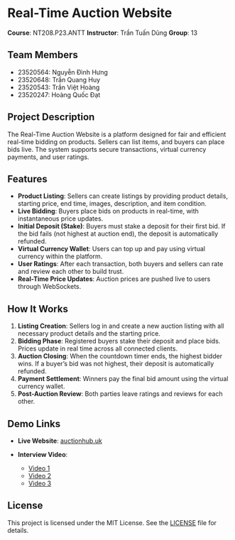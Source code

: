 # Real-Time Auction Website

**Course**: NT208.P23.ANTT
**Instructor**: Trần Tuấn Dũng
**Group**: 13

## Team Members

* 23520564: Nguyễn Đình Hưng
* 23520648: Trần Quang Huy
* 23520543: Trần Việt Hoàng
* 23520247: Hoàng Quốc Đạt

## Project Description

The Real-Time Auction Website is a platform designed for fair and efficient real-time bidding on products. Sellers can list items, and buyers can place bids live. The system supports secure transactions, virtual currency payments, and user ratings.

## Features

* **Product Listing**: Sellers can create listings by providing product details, starting price, end time, images, description, and item condition.
* **Live Bidding**: Buyers place bids on products in real-time, with instantaneous price updates.
* **Initial Deposit (Stake)**: Buyers must stake a deposit for their first bid. If the bid fails (not highest at auction end), the deposit is automatically refunded.
* **Virtual Currency Wallet**: Users can top up and pay using virtual currency within the platform.
* **User Ratings**: After each transaction, both buyers and sellers can rate and review each other to build trust.
* **Real-Time Price Updates**: Auction prices are pushed live to users through WebSockets.

## How It Works

1. **Listing Creation**: Sellers log in and create a new auction listing with all necessary product details and the starting price.
2. **Bidding Phase**: Registered buyers stake their deposit and place bids. Prices update in real time across all connected clients.
3. **Auction Closing**: When the countdown timer ends, the highest bidder wins. If a buyer’s bid was not highest, their deposit is automatically refunded.
4. **Payment Settlement**: Winners pay the final bid amount using the virtual currency wallet.
5. **Post-Auction Review**: Both parties leave ratings and reviews for each other.

## Demo Links

* **Live Website**: [auctionhub.uk](https://www.auctionhub.uk/)
* **Interview Video**:

  * [Video 1](https://vt.tiktok.com/ZSkvdnGwt/)
  * [Video 2](https://vt.tiktok.com/ZSkvd3kX5/)
  * [Video 3](https://vt.tiktok.com/ZSkvd3aM9/)

## License

This project is licensed under the MIT License. See the [LICENSE](LICENSE) file for details.

